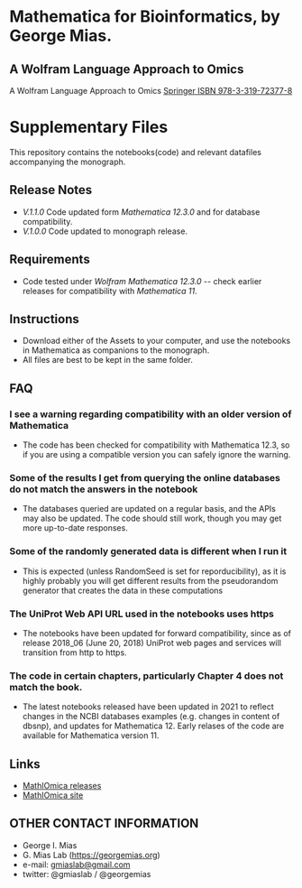 # Mathematica for Bioinformatics, by George Mias.
## A Wolfram Language Approach to Omics

A Wolfram Language Approach to Omics
[Springer ISBN 978-3-319-72377-8](https://doi.org/10.1007/978-3-319-72377-8)

# Supplementary Files
This repository contains the notebooks(code) and relevant datafiles accompanying the monograph.

## Release Notes
* *V.1.1.0* Code updated form *Mathematica 12.3.0* and for database compatibility.
* *V.1.0.0* Code updated to monograph release.

## Requirements
* Code tested under *Wolfram Mathematica 12.3.0* -- check earlier releases for compatibility with *Mathematica 11*.

## Instructions
* Download either of the Assets to your computer, and use the notebooks in Mathematica as companions to  the monograph.
* All files are best to be kept in the same folder.


## FAQ
### I see a warning regarding compatibility with an older version of Mathematica
* The code has been checked for compatibility with Mathematica 12.3, so if you are using a compatible version you can safely ignore the warning.
### Some of the results I get from querying the online databases do not match the answers in the notebook
* The databases queried are updated on a regular basis, and the APIs may also be updated. The code should still work, though you may get more up-to-date responses.
### Some of the randomly generated data is different when I run it
* This is expected (unless RandomSeed is set for reporducibility), as it is highly probably you will get different results from the pseudorandom generator that creates the data in these computations
### The UniProt Web API URL used in the notebooks uses https
* The notebooks have been updated for forward compatibility, since as of release 2018_06 (June 20, 2018) UniProt web pages and services will transition from http to https.
### The code in certain chapters, particularly Chapter 4 does not match the book.
* The latest notebooks released have been updated in 2021 to reflect changes in the NCBI databases examples (e.g. changes in content of dbsnp), and updates for Mathematica 12. Early relases of the code are available for Mathematica version 11.

## Links
* [MathIOmica releases](https://github.com/gmiaslab/mathiomica/releases)
* [MathIOmica site](https://mathiomica.org)

## OTHER CONTACT INFORMATION
  * George I. Mias
  * G. Mias Lab (https://georgemias.org)
  * e-mail: gmiaslab@gmail.com
  * twitter: @gmiaslab / @georgemias
